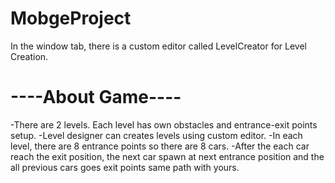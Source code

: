 # MobgeProject
In the window tab, there is a custom editor called LevelCreator for Level Creation.
# ----About Game----
-There are 2 levels. Each level has own obstacles and entrance-exit points setup.
-Level designer can creates levels using custom editor.
-In each level, there are 8 entrance points so there are 8 cars.
-After the each car reach the exit position, the next car spawn at next entrance position and the all previous cars goes exit points same path with yours.
